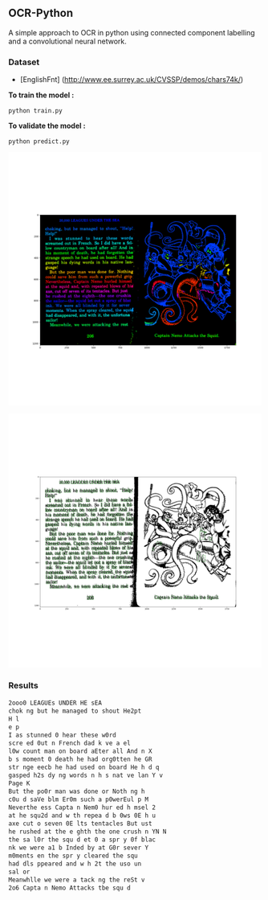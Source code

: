 ## OCR-Python

A simple approach to OCR in python using connected component labelling and a convolutional neural network.

### Dataset

* [EnglishFnt] (http://www.ee.surrey.ac.uk/CVSSP/demos/chars74k/)

**To train the model :**

```
python train.py 
```

**To validate the model :**
```
python predict.py
```

<p align="center">
<img src="results/connected_component.png"/></a></p>
<img src="results/characters.png"/></a>

### Results

```
2ooo0 LEAGUEs UNDER HE sEA
chok ng but he managed to shout He2pt
H l
e p
I as stunned 0 hear these w0rd
scre ed 0ut n French dad k ve a el
l0w count man on board aEter all And n X
b s moment 0 death he had org0tten he GR
str nge eecb he had used on board He h d q
gasped h2s dy ng words n h s nat ve lan Y v
Page K
But the po0r man was done or Noth ng h
c0u d saVe blm Er0m such a p0werEul p M
Neverthe ess Capta n Nem0 hur ed h msel 2
at he squ2d and w th repea d b 0ws 0E h u
axe cut o seven 0E lts tentacles But ust
he rushed at the e ghth the one crush n YN N
the sa l0r the squ d et 0 a spr y 0f blac
nk we were a1 b Inded by at G0r sever Y
m0ments en the spr y cleared the squ
had dls ppeared and w h 2t the uso un
sal or
Meanwhlle we were a tack ng the reSt v
2o6 Capta n Nemo Attacks tbe squ d
```


